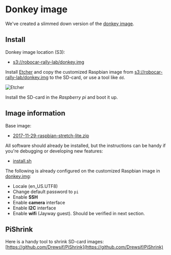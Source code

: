 # Donkey image

We've created a slimmed down version of the [donkey image](http://docs.donkeycar.com/faq/#how-do-i-create-my-own-raspberry-pi-disk).

## Install

Donkey image location (S3):
- [s3://robocar-rally-lab/donkey.img](s3://robocar-rally-lab/donkey.img)

Install [Etcher](https://etcher.io/) and copy the customized Raspbian image from [s3://robocar-rally-lab/donkey.img](s3://robocar-rally-lab/donkey.img) to the SD-card, or use a tool like `dd`.

![Etcher](https://etcher.io/static/screenshot.gif)

Install the SD-card in the *Raspberry pi* and boot it up.

## Image information

Base image:
- [2017-11-29-raspbian-stretch-lite.zip](http://downloads.raspberrypi.org/raspbian_lite/images/raspbian_lite-2017-12-01/2017-11-29-raspbian-stretch-lite.zip)

All software should already be installed, but the instructions can be handy if you're debugging or developing new features:
- [install.sh](install.sh)

The following is already configured on the customized Raspbian image in [donkey.img]():
- Locale (en_US.UTF8)
- Change default password to `pi`
- Enable **SSH**
- Enable **camera** interface
- Enable **I2C** interface
- Enable **wifi** (Jayway guest). Should be verified in next section.

## PiShrink

Here is a handy tool to shrink SD-card images:
[https://github.com/Drewsif/PiShrink](https://github.com/Drewsif/PiShrink)